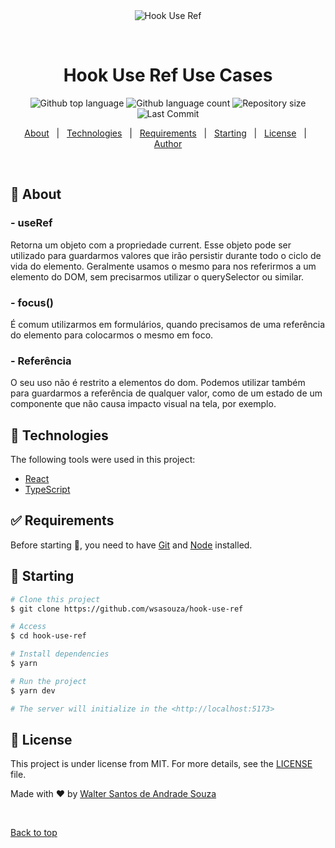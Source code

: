 <div align="center" id="top"> 
  <img src="./.github/app.gif" alt="Hook Use Ref" />

&#xa0;

  <!-- <a href="https://hookuseref.netlify.app">Demo</a> -->
</div>

<h1 align="center">Hook Use Ref Use Cases</h1>

<p align="center">
  <img alt="Github top language" src="https://img.shields.io/github/languages/top/wsasouza/hook-use-ref?color=0352FA">

  <img alt="Github language count" src="https://img.shields.io/github/languages/count/wsasouza/hook-use-ref?color=0352FA">

  <img alt="Repository size" src="https://img.shields.io/github/repo-size/wsasouza/hook-use-ref?color=0352FA">

  <img alt="Last Commit" src="https://img.shields.io/github/last-commit/wsasouza/hook-use-ref?color=0352FA">

</p>

<p align="center">
  <a href="#dart-about">About</a> &#xa0; | &#xa0;   
  <a href="#rocket-technologies">Technologies</a> &#xa0; | &#xa0;
  <a href="#white_check_mark-requirements">Requirements</a> &#xa0; | &#xa0;
  <a href="#checkered_flag-starting">Starting</a> &#xa0; | &#xa0;
  <a href="#memo-license">License</a> &#xa0; | &#xa0;
  <a href="https://github.com/wsasouza" target="_blank">Author</a>
</p>

<br>

## :dart: About

### - useRef

Retorna um objeto com a propriedade current. Esse objeto pode ser utilizado para guardarmos valores que irão persistir durante todo o ciclo de vida do elemento. Geralmente usamos o mesmo para nos referirmos a um elemento do DOM, sem precisarmos utilizar o querySelector ou similar.

### - focus()

É comum utilizarmos em formulários, quando precisamos de uma referência do elemento para colocarmos o mesmo em foco.

### - Referência

O seu uso não é restrito a elementos do dom. Podemos utilizar também para guardarmos a referência de qualquer valor, como de um estado de um componente que não causa impacto visual na tela, por exemplo.

## :rocket: Technologies

The following tools were used in this project:

- [React](https://pt-br.reactjs.org/)
- [TypeScript](https://www.typescriptlang.org/)

## :white_check_mark: Requirements

Before starting :checkered_flag:, you need to have [Git](https://git-scm.com) and [Node](https://nodejs.org/en/) installed.

## :checkered_flag: Starting

```bash
# Clone this project
$ git clone https://github.com/wsasouza/hook-use-ref

# Access
$ cd hook-use-ref

# Install dependencies
$ yarn

# Run the project
$ yarn dev

# The server will initialize in the <http://localhost:5173>
```

## :memo: License

This project is under license from MIT. For more details, see the [LICENSE](LICENSE.md) file.

Made with :heart: by <a href="https://github.com/wsasouza" target="_blank">Walter Santos de Andrade Souza</a>

&#xa0;

<a href="#top">Back to top</a>

